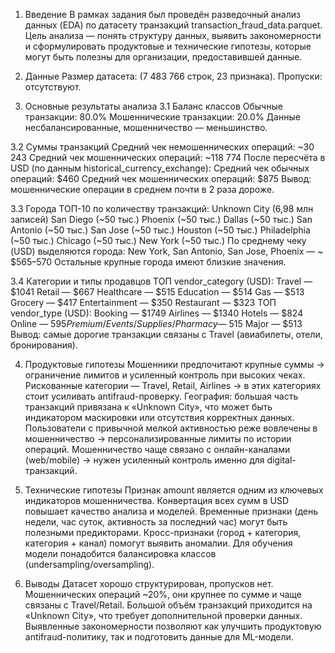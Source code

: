 1. Введение
В рамках задания был проведён разведочный анализ данных (EDA) по датасету транзакций transaction_fraud_data.parquet.
Цель анализа — понять структуру данных, выявить закономерности и сформулировать продуктовые и технические гипотезы, которые могут быть полезны для организации, предоставившей данные.

2. Данные
Размер датасета: (7 483 766 строк, 23 признака).
Пропуски: отсутствуют.

3. Основные результаты анализа
3.1 Баланс классов
Обычные транзакции: 80.0%
Мошеннические транзакции: 20.0%
Данные несбалансированные, мошенничество — меньшинство.

3.2 Суммы транзакций
Средний чек немошеннических операций: ~30 243
Средний чек мошеннических операций: ~118 774
После пересчёта в USD (по данным historical_currency_exchange):
Средний чек обычных операций: $460
Средний чек мошеннических операций: $875
Вывод: мошеннические операции в среднем почти в 2 раза дороже.

3.3 Города
ТОП-10 по количеству транзакций:
Unknown City (6,98 млн записей)
San Diego (~50 тыс.)
Phoenix (~50 тыс.)
Dallas (~50 тыс.)
San Antonio (~50 тыс.)
San Jose (~50 тыс.)
Houston (~50 тыс.)
Philadelphia (~50 тыс.)
Chicago (~50 тыс.)
New York (~50 тыс.)
По среднему чеку (USD) выделяются города:
New York, San Antonio, San Jose, Phoenix — ~ $565–570
Остальные крупные города имеют близкие значения.

3.4 Категории и типы продавцов
ТОП vendor_category (USD):
Travel — $1041
Retail — $667
Healthcare — $515
Education — $514
Gas — $513
Grocery — $417
Entertainment — $350
Restaurant — $323
ТОП vendor_type (USD):
Booking — $1749
Airlines — $1340
Hotels — $824
Online — $595
Premium/Events/Supplies/Pharmacy — ~$515
Major — $513
Вывод: самые дорогие транзакции связаны с Travel (авиабилеты, отели, бронирования).

4. Продуктовые гипотезы
Мошенники предпочитают крупные суммы → ограничение лимитов и усиленный контроль при высоких чеках.
Рискованные категории — Travel, Retail, Airlines → в этих категориях стоит усиливать antifraud-проверку.
География: большая часть транзакций привязана к «Unknown City», что может быть индикатором маскировки или отсутствия корректных данных.
Пользователи с привычной мелкой активностью реже вовлечены в мошенничество → персонализированные лимиты по истории операций.
Мошенничество чаще связано с онлайн-каналами (web/mobile) → нужен усиленный контроль именно для digital-транзакций.

5. Технические гипотезы
Признак amount является одним из ключевых индикаторов мошенничества.
Конвертация всех сумм в USD повышает качество анализа и моделей.
Временные признаки (день недели, час суток, активность за последний час) могут быть полезными предикторами.
Кросс-признаки (город + категория, категория + канал) помогут выявить аномалии.
Для обучения модели понадобится балансировка классов (undersampling/oversampling).

6. Выводы
Датасет хорошо структурирован, пропусков нет.
Мошеннических операций ~20%, они крупнее по сумме и чаще связаны с Travel/Retail.
Большой объём транзакций приходится на «Unknown City», что требует дополнительной проверки данных.
Выявленные закономерности позволяют как улучшить продуктовую antifraud-политику, так и подготовить данные для ML-модели.
